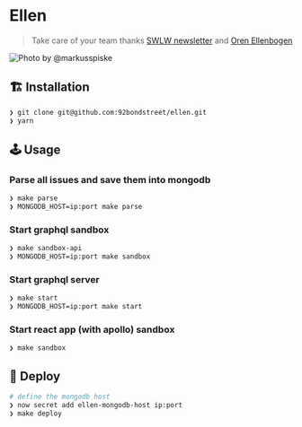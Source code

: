 # Ellen

> Take care of your team thanks [SWLW newsletter](http://softwareleadweekly.com) and [Oren Ellenbogen](http://softwareleadweekly.com/about)

![Photo by @markusspiske](https://source.unsplash.com/sFydXGrt5OA/800x600)

## 🏗️ Installation

```sh
❯ git clone git@github.com:92bondstreet/ellen.git
❯ yarn
```

## 🕹️ Usage

### Parse all issues and save them into mongodb

```sh
❯ make parse
❯ MONGODB_HOST=ip:port make parse
```

### Start graphql sandbox

```sh
❯ make sandbox-api
❯ MONGODB_HOST=ip:port make sandbox
```

### Start graphql server

```sh
❯ make start
❯ MONGODB_HOST=ip:port make start
```

### Start react app (with apollo) sandbox

```sh
❯ make sandbox
```


## 🚀 Deploy

```sh
# define the mongodb host
❯ now secret add ellen-mongodb-host ip:port
❯ make deploy
```
